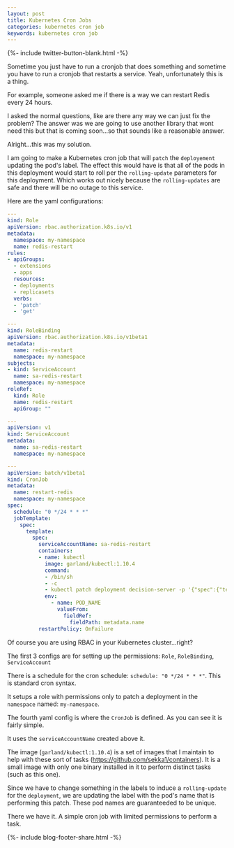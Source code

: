 ```yaml
---
layout: post
title: Kubernetes Cron Jobs
categories: kubernetes cron job
keywords: kubernetes cron job
---
```

{%- include twitter-button-blank.html -%}

Sometime you just have to run a cronjob that does something and sometime you have
to run a cronjob that restarts a service.  Yeah, unfortunately this is a thing.

For example, someone asked me if there is a way we can restart Redis every 24 hours.

I asked the normal questions, like are there any way we can just fix the problem?
The answer was we are going to use another library that wont need this but that is
coming soon...so that sounds like a reasonable answer.

Alright...this was my solution.  

I am going to make a Kubernetes cron job that will `patch` the `deployement` updating
the pod's label.  The effect this would have is that all of the pods in this deployment
would start to roll per the `rolling-update` parameters for this deployment.  Which
works out nicely because the `rolling-updates` are safe and there will be no outage
to this service.

Here are the yaml configurations:

```yaml
---
kind: Role
apiVersion: rbac.authorization.k8s.io/v1
metadata:
  namespace: my-namespace
  name: redis-restart
rules:
- apiGroups:
  - extensions
  - apps
  resources:
  - deployments
  - replicasets
  verbs:
  - 'patch'
  - 'get'

---
kind: RoleBinding
apiVersion: rbac.authorization.k8s.io/v1beta1
metadata:
  name: redis-restart
  namespace: my-namespace
subjects:
- kind: ServiceAccount
  name: sa-redis-restart
  namespace: my-namespace
roleRef:
  kind: Role
  name: redis-restart
  apiGroup: ""

---
apiVersion: v1
kind: ServiceAccount
metadata:
  name: sa-redis-restart
  namespace: my-namespace

---
apiVersion: batch/v1beta1
kind: CronJob
metadata:
  name: restart-redis
  namespace: my-namespace
spec:
  schedule: "0 */24 * * *"
  jobTemplate:
    spec:
      template:
        spec:
          serviceAccountName: sa-redis-restart
          containers:
          - name: kubectl
            image: garland/kubectl:1.10.4
            command:
            - /bin/sh
            - -c
            - kubectl patch deployment decision-server -p '{"spec":{"template":{"metadata":{"labels":{"restarted-by":"'${POD_NAME}'"}}}}}'
            env:
              - name: POD_NAME
                valueFrom:
                  fieldRef:
                    fieldPath: metadata.name
          restartPolicy: OnFailure
```

Of course you are using RBAC in your Kubernetes cluster...right?

The first 3 configs are for setting up the permissions: `Role`, `RoleBinding`, `ServiceAccount`

There is a schedule for the cron schedule: `schedule: "0 */24 * * *"`.  This is standard
cron syntax.

It setups a role with permissions only to patch a deployment in the `namespace` named: `my-namespace`.

The fourth yaml config is where the `CronJob` is defined.  As you can see it is fairly
simple.

It uses the `serviceAccountName` created above it.

The image (`garland/kubectl:1.10.4`) is a set of images that I maintain to help with
these sort of tasks (https://github.com/sekka1/containers).  It is a small image with
only one binary installed in it to perform distinct tasks (such as this one).

Since we have to change something in the labels to induce a `rolling-update` for the
`deployment`, we are updating the label with the pod's name that is performing this
patch.  These pod names are guaranteeded to be unique.

There we have it.  A simple cron job with limited permissions to perform a task.

<!-- Blog footer share -->
{%- include blog-footer-share.html -%}

